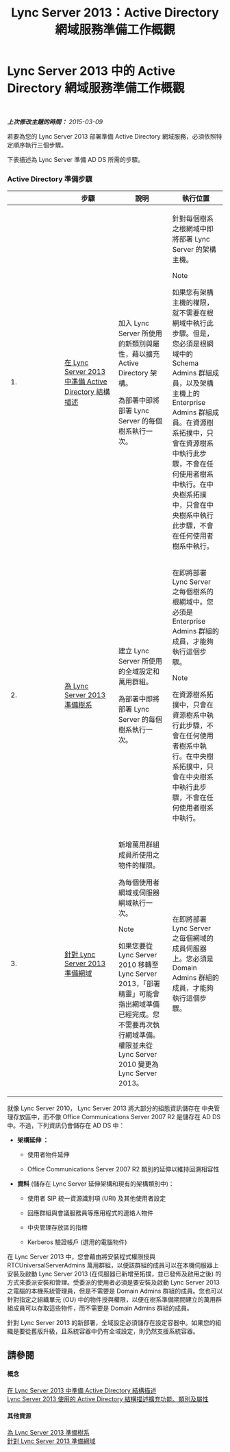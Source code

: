 ﻿---
title: Lync Server 2013：Active Directory 網域服務準備工作概觀
TOCTitle: Active Directory 網域服務準備工作概觀
ms:assetid: cdd2a652-6a0d-4728-9950-3fcaa7a80066
ms:mtpsurl: https://technet.microsoft.com/zh-tw/library/Gg398869(v=OCS.15)
ms:contentKeyID: 49292349
ms.date: 08/24/2015
mtps_version: v=OCS.15
ms.translationtype: HT
---

# Lync Server 2013 中的 Active Directory 網域服務準備工作概觀

 

_**上次修改主題的時間：** 2015-03-09_

若要為您的 Lync Server 2013 部署準備 Active Directory 網域服務，必須依照特定順序執行三個步驟。

下表描述為 Lync Server 準備 AD DS 所需的步驟。

### Active Directory 準備步驟

<table>
<colgroup>
<col style="width: 25%" />
<col style="width: 25%" />
<col style="width: 25%" />
<col style="width: 25%" />
</colgroup>
<thead>
<tr class="header">
<th></th>
<th>步驟</th>
<th>說明</th>
<th>執行位置</th>
</tr>
</thead>
<tbody>
<tr class="odd">
<td><p>1.</p></td>
<td><p><a href="lync-server-2013-preparing-the-active-directory-schema.md">在 Lync Server 2013 中準備 Active Directory 結構描述</a></p></td>
<td><p>加入 Lync Server 所使用的新類別與屬性，藉以擴充 Active Directory 架構。</p>
<p>為部署中即將部署 Lync Server 的每個樹系執行一次。</p></td>
<td><p>針對每個樹系之根網域中即將部署 Lync Server 的架構主機。</p>
<div class="alert">

> [!NOTE]  
> 如果您有架構主機的權限，就不需要在根網域中執行此步驟。但是，您必須是根網域中的 Schema Admins 群組成員，以及架構主機上的 Enterprise Admins 群組成員。在資源樹系拓撲中，只會在資源樹系中執行此步驟，不會在任何使用者樹系中執行。在中央樹系拓撲中，只會在中央樹系中執行此步驟，不會在任何使用者樹系中執行。


</div></td>
</tr>
<tr class="even">
<td><p>2.</p></td>
<td><p><a href="lync-server-2013-preparing-the-forest.md">為 Lync Server 2013 準備樹系</a></p></td>
<td><p>建立 Lync Server 所使用的全域設定和萬用群組。</p>
<p>為部署中即將部署 Lync Server 的每個樹系執行一次。</p></td>
<td><p>在即將部署 Lync Server 之每個樹系的根網域中。您必須是 Enterprise Admins 群組的成員，才能夠執行這個步驟。</p>
<div class="alert">

> [!NOTE]  
> 在資源樹系拓撲中，只會在資源樹系中執行此步驟，不會在任何使用者樹系中執行。在中央樹系拓撲中，只會在中央樹系中執行此步驟，不會在任何使用者樹系中執行。


</div></td>
</tr>
<tr class="odd">
<td><p>3.</p></td>
<td><p><a href="lync-server-2013-preparing-domains.md">針對 Lync Server 2013 準備網域</a></p></td>
<td><p>新增萬用群組成員所使用之物件的權限。</p>
<p>為每個使用者網域或伺服器網域執行一次。</p>
<div class="alert">

> [!NOTE]  
> 如果您要從 Lync Server 2010 移轉至 Lync Server 2013，「部署精靈」可能會指出網域準備已經完成。您不需要再次執行網域準備。權限並未從 Lync Server 2010 變更為 Lync Server 2013。


</div></td>
<td><p>在即將部署 Lync Server 之每個網域的成員伺服器上。您必須是 Domain Admins 群組的成員，才能夠執行這個步驟。</p></td>
</tr>
</tbody>
</table>


就像 Lync Server 2010， Lync Server 2013 將大部分的組態資訊儲存在 中央管理存放區中，而不像 Office Communications Server 2007 R2 是儲存在 AD DS 中。不過，下列資訊仍會儲存在 AD DS 中：

  - **架構延伸 ：**
    
      - 使用者物件延伸
    
      - Office Communications Server 2007 R2 類別的延伸以維持回溯相容性

<!-- end list -->

  - **資料** (儲存在 Lync Server 延伸架構和現有的架構類別中)：
    
      - 使用者 SIP 統一資源識別項 (URI) 及其他使用者設定
    
      - 回應群組與會議服務員等應用程式的連絡人物件
    
      - 中央管理存放區的指標
    
      - Kerberos 驗證帳戶 (選用的電腦物件)

在 Lync Server 2013 中，您會藉由將安裝程式權限授與 RTCUniversalServerAdmins 萬用群組，以便該群組的成員可以在本機伺服器上安裝及啟動 Lync Server 2013 (在伺服器已新增至拓撲，並已發佈及啟用之後) 的方式來委派安裝和管理。受委派的使用者必須是要安裝及啟動 Lync Server 2013 之電腦的本機系統管理員，但是不需要是 Domain Admins 群組的成員。您也可以針對指定之組織單元 (OU) 中的物件授與權限，以便在樹系準備期間建立的萬用群組成員可以存取這些物件，而不需要是 Domain Admins 群組的成員。

針對 Lync Server 2013 的新部署，全域設定必須儲存在設定容器中。如果您的組織是要從舊版升級，且系統容器中仍有全域設定，則仍然支援系統容器。

## 請參閱

#### 概念

[在 Lync Server 2013 中準備 Active Directory 結構描述](lync-server-2013-preparing-the-active-directory-schema.md)  
[Lync Server 2013 使用的 Active Directory 結構描述擴充功能、類別及屬性](lync-server-2013-active-directory-schema-extensions-classes-and-attributes-used-by-lync-server.md)  

#### 其他資源

[為 Lync Server 2013 準備樹系](lync-server-2013-preparing-the-forest.md)  
[針對 Lync Server 2013 準備網域](lync-server-2013-preparing-domains.md)

